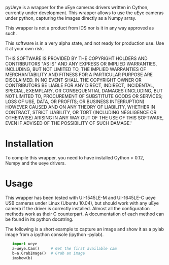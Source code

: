 
pyUeye is a wrapper for the uEye cameras drivers written in  Cython, 
currently under development. This wrapper allows to use the  uEye 
cameras under python, capturing the images directly as a  Numpy array.

This wrapper is not a product from IDS nor is it in any way approved as 
such.

This software is in a very alpha state, and not ready for production 
use. Use it at your own risk.

THIS SOFTWARE IS PROVIDED BY THE COPYRIGHT HOLDERS AND CONTRIBUTORS 
"AS IS" AND ANY EXPRESS OR IMPLIED WARRANTIES, INCLUDING, BUT NOT 
LIMITED TO, THE IMPLIED WARRANTIES OF MERCHANTABILITY AND FITNESS 
FOR A PARTICULAR PURPOSE ARE DISCLAIMED. IN NO EVENT SHALL THE COPYRIGHT 
OWNER OR CONTRIBUTORS BE LIABLE FOR ANY DIRECT, INDIRECT, INCIDENTAL, 
SPECIAL, EXEMPLARY, OR CONSEQUENTIAL DAMAGES (INCLUDING, BUT NOT LIMITED
TO, PROCUREMENT OF SUBSTITUTE GOODS OR SERVICES; LOSS OF USE, DATA, OR
PROFITS; OR BUSINESS INTERRUPTION) HOWEVER CAUSED AND ON ANY THEORY OF 
LIABILITY, WHETHER IN CONTRACT, STRICT LIABILITY, OR TORT (INCLUDING 
NEGLIGENCE OR OTHERWISE) ARISING IN ANY WAY OUT OF THE USE OF THIS 
SOFTWARE, EVEN IF ADVISED OF THE POSSIBILITY OF SUCH DAMAGE.'

Installation 
============

To compile this wrapper, you need to have installed  Cython > 0.12,  
Numpy and the  ueye drivers.


Usage
=====

This wrapper has been tested with UI-1545LE-M and UI-1645LE-C ueye USB 
cameras under Linux (Ubuntu 10.04), but should work with any uEye camera
if the driver is correctly installed. Almost all the configuration 
methods work as their C counterpart. A documentation of each method can 
be found in its python docstring.

The following is a short example to capture an image and show it as 
a pylab image from a ipython console (ipython -pylab).

```python
   import ueye
   a=ueye.Cam()     # Get the first available cam
   b=a.GrabImage()  # Grab an image
   imshow(b)
```